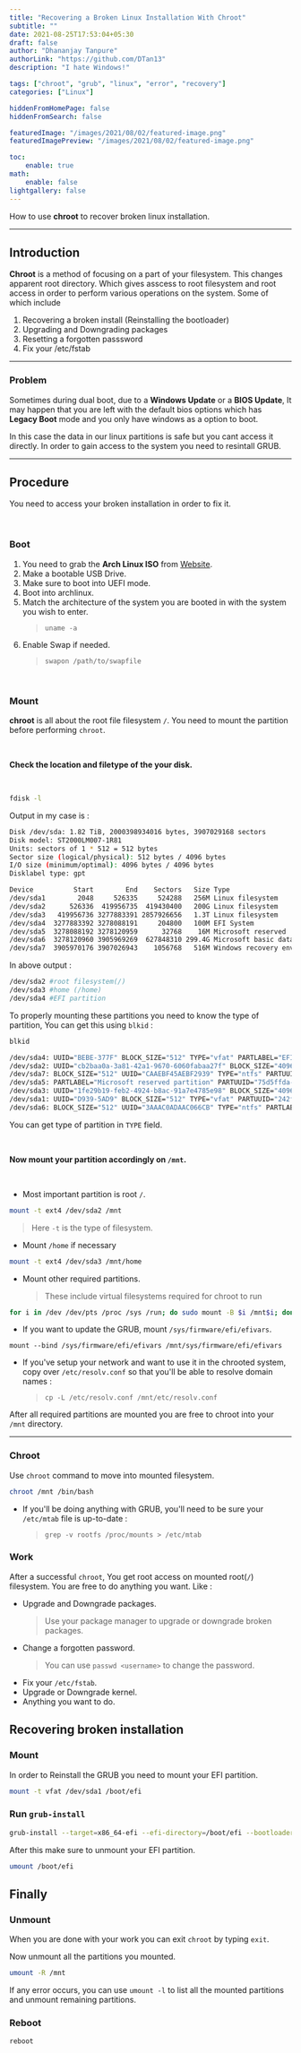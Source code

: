 ```yaml
---
title: "Recovering a Broken Linux Installation With Chroot"
subtitle: ""
date: 2021-08-25T17:53:04+05:30
draft: false
author: "Dhananjay Tanpure"
authorLink: "https://github.com/DTan13"
description: "I hate Windows!"

tags: ["chroot", "grub", "linux", "error", "recovery"]
categories: ["Linux"]

hiddenFromHomePage: false
hiddenFromSearch: false

featuredImage: "/images/2021/08/02/featured-image.png"
featuredImagePreview: "/images/2021/08/02/featured-image.png"

toc:
    enable: true
math:
    enable: false
lightgallery: false
---
```


<!-- Add Summary Here -->

How to use **chroot** to recover broken linux installation.

<!--more-->

---

## Introduction

**Chroot** is a method of focusing on a part of your filesystem. This changes apparent root directory. Which gives asscess to root filesystem and root access in order to perform various operations on the system.
Some of which include

1. Recovering a broken install (Reinstalling the bootloader)
2. Upgrading and Downgrading packages
3. Resetting a forgotten passsword
4. Fix your /etc/fstab

---

### Problem

Sometimes during dual boot, due to a **Windows Update** or a **BIOS Update**, It may happen that you are left with the default bios options which has **Legacy Boot** mode and you only have windows as a option to boot.

In this case the data in our linux partitions is safe but you cant access it directly. In order to gain access to the system you need to resintall GRUB.

---

## Procedure

You need to access your broken installation in order to fix it.

<br>

### Boot

1. You need to grab the **Arch Linux ISO** from [Website](https://archlinux.org/download/).
2. Make a bootable USB Drive.
3. Make sure to boot into UEFI mode.
4. Boot into archlinux.
5. Match the architecture of the system you are booted in with the system you wish to enter.
    > `uname -a`
6. Enable Swap if needed.
    > `swapon /path/to/swapfile`

<br>

### Mount

**chroot** is all about the root file filesystem `/`. You need to mount the partition before performing `chroot`.

<br>

**Check the location and filetype of the your disk.**

<br>

```bash
fdisk -l
```

Output in my case is :

```bash
Disk /dev/sda: 1.82 TiB, 2000398934016 bytes, 3907029168 sectors
Disk model: ST2000LM007-1R81
Units: sectors of 1 * 512 = 512 bytes
Sector size (logical/physical): 512 bytes / 4096 bytes
I/O size (minimum/optimal): 4096 bytes / 4096 bytes
Disklabel type: gpt

Device          Start        End    Sectors   Size Type
/dev/sda1        2048     526335     524288   256M Linux filesystem
/dev/sda2      526336  419956735  419430400   200G Linux filesystem
/dev/sda3   419956736 3277883391 2857926656   1.3T Linux filesystem
/dev/sda4  3277883392 3278088191     204800   100M EFI System
/dev/sda5  3278088192 3278120959      32768    16M Microsoft reserved
/dev/sda6  3278120960 3905969269  627848310 299.4G Microsoft basic data
/dev/sda7  3905970176 3907026943    1056768   516M Windows recovery environment
```

In above output :

```bash
/dev/sda2 #root filesystem(/)
/dev/sda3 #home (/home)
/dev/sda4 #EFI partition
```

To properly mounting these partitions you need to know the type of partition, You can get this using `blkid` :

```bash
blkid
```

```bash
/dev/sda4: UUID="BEBE-377F" BLOCK_SIZE="512" TYPE="vfat" PARTLABEL="EFI system partition" PARTUUID="b0ce5bc5-5767-4138-ba63-209fd95abbc7"
/dev/sda2: UUID="cb2baa0a-3a81-42a1-9670-6060fabaa27f" BLOCK_SIZE="4096" TYPE="ext4" PARTUUID="8b7aaeab-1bcb-cf43-8b5d-785fbc5c63a1"
/dev/sda7: BLOCK_SIZE="512" UUID="CAAEBF45AEBF2939" TYPE="ntfs" PARTUUID="ecd471f6-cbd4-4a8a-b70c-54070669939c"
/dev/sda5: PARTLABEL="Microsoft reserved partition" PARTUUID="75d5ffda-1051-47cc-8cba-ae187d2d35d7"
/dev/sda3: UUID="1fe29b19-feb2-4924-b8ac-91a7e4785e98" BLOCK_SIZE="4096" TYPE="ext4" PARTUUID="f15d44bb-96f9-0d42-a0f8-4109dd5959b0"
/dev/sda1: UUID="D939-5AD9" BLOCK_SIZE="512" TYPE="vfat" PARTUUID="242f0c5c-5a6c-554c-a2c3-70d6268b835a"
/dev/sda6: BLOCK_SIZE="512" UUID="3AAAC0ADAAC066CB" TYPE="ntfs" PARTLABEL="Basic data partition" PARTUUID="6cfc75a8-c9ee-4239-8cec-2394c0ec5037"
```

You can get type of partition in `TYPE` field.

<br>

**Now mount your partition accordingly on `/mnt`.**

<br>

-   Most important partition is root `/`.

```bash
mount -t ext4 /dev/sda2 /mnt
```

> Here `-t` is the type of filesystem.

-   Mount `/home` if necessary

```bash
mount -t ext4 /dev/sda3 /mnt/home
```

-   Mount other required partitions.
    > These include virtual filesystems required for chroot to run

```bash
for i in /dev /dev/pts /proc /sys /run; do sudo mount -B $i /mnt$i; done
```

-   If you want to update the GRUB, mount `/sys/firmware/efi/efivars`.

```
mount --bind /sys/firmware/efi/efivars /mnt/sys/firmware/efi/efivars
```

-   If you've setup your network and want to use it in the chrooted system, copy over `/etc/resolv.conf` so that you'll be able to resolve domain names :

    > `cp -L /etc/resolv.conf /mnt/etc/resolv.conf`

After all required partitions are mounted you are free to chroot into your `/mnt` directory.

---

### Chroot

Use `chroot` command to move into mounted filesystem.

```bash
chroot /mnt /bin/bash
```

-   If you'll be doing anything with GRUB, you'll need to be sure your `/etc/mtab` file is up-to-date :
    > `grep -v rootfs /proc/mounts > /etc/mtab`

### Work

After a successful `chroot`, You get root access on mounted root(`/`) filesystem. You are free to do anything you want. Like :

-   Upgrade and Downgrade packages.
    > Use your package manager to upgrade or downgrade broken packages.
-   Change a forgotten password.
    > You can use `passwd <username>` to change the password.
-   Fix your `/etc/fstab`.
-   Upgrade or Downgrade kernel.
-   Anything you want to do.

## Recovering broken installation

### Mount

In order to Reinstall the GRUB you need to mount your EFI partition.

```bash
mount -t vfat /dev/sda1 /boot/efi
```

### Run `grub-install`

```bash
grub-install --target=x86_64-efi --efi-directory=/boot/efi --bootloader-id=arch_grub --recheck --force --debug
```

After this make sure to unmount your EFI partition.

```bash
umount /boot/efi
```

## Finally

### Unmount

When you are done with your work you can exit `chroot` by typing `exit`.

Now unmount all the partitions you mounted.

```bash
umount -R /mnt
```

If any error occurs, you can use `umount -l` to list all the mounted partitions and unmount remaining partitions.

### Reboot

```bash
reboot
```
